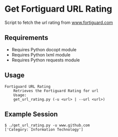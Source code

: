 # Get Fortiguard URL Rating
Script to fetch the url rating from www.fortiguard.com

## Requirements
* Requires Python docopt module
* Requires Python lxml module
* Requires Python requests module

## Usage

    Fortiguard URL Rating
        Retrieves the Fortiguard Rating for url
        Usage:
        get_url_rating.py (-u <url> | --url <url>)

## Example Session

    $ ./get_url_rating.py -u www.github.com
    ['Category: Information Technology']
